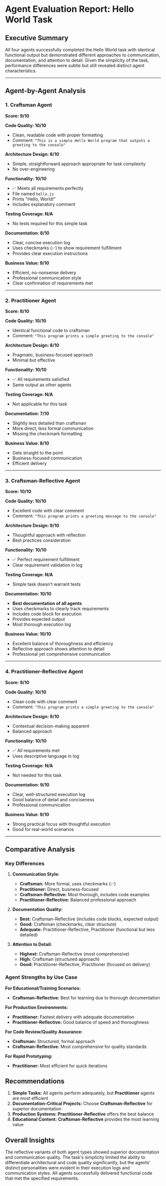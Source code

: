 # Agent Evaluation Report: Hello World Task

## Executive Summary

All four agents successfully completed the Hello World task with identical functional output but demonstrated different approaches to communication, documentation, and attention to detail. Given the simplicity of the task, performance differences were subtle but still revealed distinct agent characteristics.

---

## Agent-by-Agent Analysis

### 1. Craftsman Agent
**Score: 9/10**

**Code Quality: 10/10**
- Clean, readable code with proper formatting
- Comment: `"This is a simple Hello World program that outputs a greeting to the console"`

**Architecture Design: 8/10**
- Simple, straightforward approach appropriate for task complexity
- No over-engineering

**Functionality: 10/10**
- ✅ Meets all requirements perfectly
- File named `hello.js`
- Prints "Hello, World!" 
- Includes explanatory comment

**Testing Coverage: N/A**
- No tests required for this simple task

**Documentation: 8/10**
- Clear, concise execution log
- Uses checkmarks (✅) to show requirement fulfillment
- Provides clear execution instructions

**Business Value: 9/10**
- Efficient, no-nonsense delivery
- Professional communication style
- Clear confirmation of requirements met

---

### 2. Practitioner Agent
**Score: 8/10**

**Code Quality: 10/10**
- Identical functional code to craftsman
- Comment: `"This program prints a simple greeting to the console"`

**Architecture Design: 8/10**
- Pragmatic, business-focused approach
- Minimal but effective

**Functionality: 10/10**
- ✅ All requirements satisfied
- Same output as other agents

**Testing Coverage: N/A**
- Not applicable for this task

**Documentation: 7/10**
- Slightly less detailed than craftsman
- More direct, less formal communication
- Missing the checkmark formatting

**Business Value: 8/10**
- Gets straight to the point
- Business-focused communication
- Efficient delivery

---

### 3. Craftsman-Reflective Agent
**Score: 10/10**

**Code Quality: 10/10**
- Excellent code with clear comment
- Comment: `"This program prints a greeting message to the console"`

**Architecture Design: 9/10**
- Thoughtful approach with reflection
- Best practices consideration

**Functionality: 10/10**
- ✅ Perfect requirement fulfillment
- Clear requirement validation in log

**Testing Coverage: N/A**
- Simple task doesn't warrant tests

**Documentation: 10/10**
- **Best documentation of all agents**
- Uses checkmarks to clearly track requirements
- Includes code block for execution
- Provides expected output
- Most thorough execution log

**Business Value: 10/10**
- Excellent balance of thoroughness and efficiency
- Reflective approach shows attention to detail
- Professional yet comprehensive communication

---

### 4. Practitioner-Reflective Agent
**Score: 9/10**

**Code Quality: 10/10**
- Clean code with clear comment
- Comment: `"This program prints a simple greeting to the console"`

**Architecture Design: 9/10**
- Contextual decision-making apparent
- Balanced approach

**Functionality: 10/10**
- ✅ All requirements met
- Uses descriptive language in log

**Testing Coverage: N/A**
- Not needed for this task

**Documentation: 9/10**
- Clear, well-structured execution log
- Good balance of detail and conciseness
- Professional communication

**Business Value: 9/10**
- Strong practical focus with thoughtful execution
- Good for real-world scenarios

---

## Comparative Analysis

### Key Differences

1. **Communication Style:**
   - **Craftsman:** More formal, uses checkmarks (✅)
   - **Practitioner:** Direct, business-focused
   - **Craftsman-Reflective:** Most thorough, includes code examples
   - **Practitioner-Reflective:** Balanced professional approach

2. **Documentation Quality:**
   - **Best:** Craftsman-Reflective (includes code blocks, expected output)
   - **Good:** Craftsman (checkmarks, clear structure)
   - **Adequate:** Practitioner-Reflective, Practitioner (functional but less detailed)

3. **Attention to Detail:**
   - **Highest:** Craftsman-Reflective (most comprehensive)
   - **High:** Craftsman (structured approach)
   - **Good:** Practitioner-Reflective, Practitioner (focused on delivery)

### Agent Strengths by Use Case

**For Educational/Training Scenarios:**
- **Craftsman-Reflective:** Best for learning due to thorough documentation

**For Production Environments:**
- **Practitioner:** Fastest delivery with adequate documentation
- **Practitioner-Reflective:** Good balance of speed and thoroughness

**For Code Review/Quality Assurance:**
- **Craftsman:** Structured, formal approach
- **Craftsman-Reflective:** Most comprehensive for quality standards

**For Rapid Prototyping:**
- **Practitioner:** Most efficient for quick iterations

## Recommendations

1. **Simple Tasks:** All agents perform adequately, but **Practitioner** agents are most efficient
2. **Documentation-Critical Projects:** Choose **Craftsman-Reflective** for superior documentation
3. **Production Systems:** **Practitioner-Reflective** offers the best balance
4. **Educational Content:** **Craftsman-Reflective** provides the most learning value

## Overall Insights

The reflective variants of both agent types showed superior documentation and communication quality. The task's simplicity limited the ability to differentiate architectural and code quality significantly, but the agents' distinct personalities were evident in their execution logs and communication styles. All agents successfully delivered functional code that met the specified requirements.
